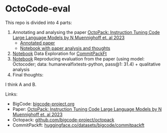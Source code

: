 # OctoCode-eval
This repo is divided into 4 parts:
1. Annotating and analysing the paper [OctoPack: Instruction Tuning Code Large Language Models by N Muennighoff et. al 2023](https://arxiv.org/abs/2308.07124)
   - [Annotated paper](https://github.com/Kirili4ik/OctoCode-eval)
   - [Notebook with paper analysis and thoughts](https://github.com/Kirili4ik/OctoCode-eval)
1. [Notebook](https://github.com/Kirili4ik/OctoCode-eval) Data Exploration for [CommitPackFt](https://huggingface.co/datasets/bigcode/commitpackft)
1. [Notebook](https://github.com/Kirili4ik/OctoCode-eval) Reproducing evaluation from the paper (using model: Octocoder; data: humanevalfixtests-python, pass@1: 31.4) + qualitative analysis
1. Final thoughts:

I think A and B.


Links:
- BigCode: [bigcode-project.org](https://www.bigcode-project.org/)
- Paper: [OctoPack: Instruction Tuning Code Large Language Models by N Muennighoff et. al 2023](https://arxiv.org/abs/2308.07124)
- Octopack: [github.com/bigcode-project/octopack](https://github.com/bigcode-project/octopack)
- CommitPackft: [huggingface.co/datasets/bigcode/commitpackft](https://huggingface.co/datasets/bigcode/commitpackft)
